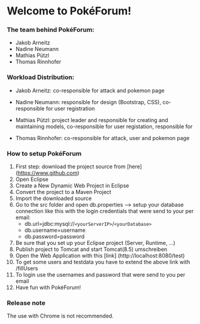 # Welcome to PokéForum!


### The team behind PokéForum:

* Jakob Arneitz 
* Nadine Neumann 
* Mathias Pützl 
* Thomas Rinnhofer

### Workload Distribution:

* Jakob Arneitz: co-responsible for attack and pokemon page

* Nadine Neumann: responsible for design (Bootstrap, CSS), co-responsible for user registration

* Mathias Pützl: project leader and responsible for creating and maintaining models, co-responsible for user registation,
                 responsible for 

* Thomas Rinnhofer: co-responsible for attack, user and pokemon page

### How to setup PokéForum

1. First step: download the project source from [here] (https://www.github.com)
2. Open Eclipse
3. Create a New Dynamic Web Project in Eclipse
4. Convert the project to a Maven Project
5. Import the downloaded source
6. Go to the src folder and open db.properties --> setup your database connection like this 
   with the login credentials that were send to your per email:
     * db.url=jdbc:mysql://`<yourServerIP>`/`<yourDatabase>`
     * db.username=username
     * db.password=password
7. Be sure that you set up your Eclipse project (Server, Runtime, ...)
8. Publish project to Tomcat and start Tomcat(8.5) umschreiben
9. Open the Web Application with this [link] (http://localhost:8080/test)
10. To get some users and testdata you have to extend the above link with /fillUsers
11. To login use the usernames and password that were send to you per email
12. Have fun with PokéForum!

### Release note
The use with Chrome is not recommended.


